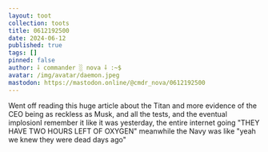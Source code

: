 ```yaml
---
layout: toot
collection: toots
title: 0612192500
date: 2024-06-12
published: true
tags: []
pinned: false
author: ⸸ commander ░ nova ⸸ :~$
avatar: /img/avatar/daemon.jpeg
mastodon: https://mastodon.online/@cmdr_nova/0612192500
---
```


Went off reading this huge article about the Titan and more evidence of the CEO being as reckless as Musk, and all the tests, and the eventual implosionI remember it like it was yesterday, the entire internet going "THEY HAVE TWO HOURS LEFT OF OXYGEN" meanwhile the Navy was like "yeah we knew they were dead days ago"

